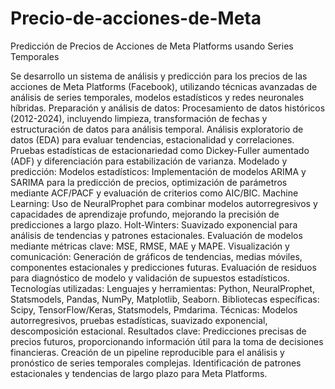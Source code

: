 # Precio-de-acciones-de-Meta
Predicción de Precios de Acciones de Meta Platforms usando Series Temporales


Se desarrollo un sistema de análisis y predicción para los precios de las acciones de Meta Platforms (Facebook), utilizando técnicas avanzadas de análisis de series temporales, modelos estadísticos y redes neuronales híbridas.
Preparación y análisis de datos:
Procesamiento de datos históricos (2012-2024), incluyendo limpieza, transformación de fechas y estructuración de datos para análisis temporal.
Análisis exploratorio de datos (EDA) para evaluar tendencias, estacionalidad y correlaciones.
Pruebas estadísticas de estacionariedad como Dickey-Fuller aumentado (ADF) y diferenciación para estabilización de varianza.
Modelado y predicción:
Modelos estadísticos: Implementación de modelos ARIMA y SARIMA para la predicción de precios, optimización de parámetros mediante ACF/PACF y evaluación de criterios como AIC/BIC.
Machine Learning: Uso de NeuralProphet para combinar modelos autorregresivos y capacidades de aprendizaje profundo, mejorando la precisión de predicciones a largo plazo.
Holt-Winters: Suavizado exponencial para análisis de tendencias y patrones estacionales.
Evaluación de modelos mediante métricas clave: MSE, RMSE, MAE y MAPE.
Visualización y comunicación:
Generación de gráficos de tendencias, medias móviles, componentes estacionales y predicciones futuras.
Evaluación de residuos para diagnóstico de modelo y validación de supuestos estadísticos.
Tecnologías utilizadas:
Lenguajes y herramientas: Python, NeuralProphet, Statsmodels, Pandas, NumPy, Matplotlib, Seaborn.
Bibliotecas específicas: Scipy, TensorFlow/Keras, Statsmodels, Pmdarima.
Técnicas: Modelos autorregresivos, pruebas estadísticas, suavizado exponencial, descomposición estacional.
Resultados clave:
Predicciones precisas de precios futuros, proporcionando información útil para la toma de decisiones financieras.
Creación de un pipeline reproducible para el análisis y pronóstico de series temporales complejas.
Identificación de patrones estacionales y tendencias de largo plazo para Meta Platforms.
